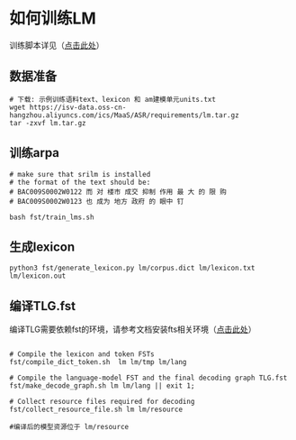 # 如何训练LM

训练脚本详见（[点击此处](../tools/train_compile_ngram.sh)）

## 数据准备
```shell
# 下载: 示例训练语料text、lexicon 和 am建模单元units.txt
wget https://isv-data.oss-cn-hangzhou.aliyuncs.com/ics/MaaS/ASR/requirements/lm.tar.gz
tar -zxvf lm.tar.gz
```

## 训练arpa
```shell
# make sure that srilm is installed
# the format of the text should be:
# BAC009S0002W0122 而 对 楼市 成交 抑制 作用 最 大 的 限 购
# BAC009S0002W0123 也 成为 地方 政府 的 眼中 钉

bash fst/train_lms.sh
```

## 生成lexicon
```shell
python3 fst/generate_lexicon.py lm/corpus.dict lm/lexicon.txt lm/lexicon.out
```

## 编译TLG.fst
编译TLG需要依赖fst的环境，请参考文档安装fts相关环境（[点击此处](../onnxruntime/readme.md)）
```shell

# Compile the lexicon and token FSTs
fst/compile_dict_token.sh  lm lm/tmp lm/lang

# Compile the language-model FST and the final decoding graph TLG.fst
fst/make_decode_graph.sh lm lm/lang || exit 1;

# Collect resource files required for decoding
fst/collect_resource_file.sh lm lm/resource

#编译后的模型资源位于 lm/resource
```

